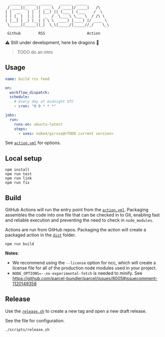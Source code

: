 ```
  _____  _____  _____    _____  _____
 / ____||_   _||  __ \  / ____|/ ____|   /\
| |  __   | |  | |__) || (___ | (___    /  \
| | |_ |  | |  |  _  /  \___ \ \___ \  / /\ \
| |__| | _| |_ | | \ \  ____) |____) |/ ____ \
 \_____||_____||_|  \_\|_____/|_____//_/    \_\

 Github        RSS                   Action

```

:warning: Still under development, here be dragons :dragon:

> TODO do an intro

## Usage

```yaml
name: build rss feed

on:
  workflow_dispatch:
  schedule:
    # Every day at midnight UTC
    - cron: "0 0 * * *"

jobs:
  run:
    runs-on: ubuntu-latest
    steps:
      - uses: nobe4/girssa@<TODO current version>
```

See [`action.yml`](./action.yml) for options.

## Local setup

```shell
npm install
npm run test
npm run link
npm run fix
```

## Build

GitHub Actions will run the entry point from the [`action.yml`](./action.yml). Packaging assembles the code into one file that can be checked in to Git, enabling fast and reliable execution and preventing the need to check in `node_modules`.

Actions are run from GitHub repos. Packaging the action will create a packaged action in the [`dist`](./dist) folder.

```shell
npm run build
```

**Notes**:

- We recommend using the `--license` option for ncc, which will create a license file for all of the production node modules used in your project.
- `NODE_OPTIONS=--no-experimental-fetch` is needed to minify. See https://github.com/parcel-bundler/parcel/issues/8005#issuecomment-1120149358

## Release

Use the [`release.sh`](./scripts/release.sh) to create a new tag and open a new draft release.

See the file for configuration.

```shell
./scripts/release.sh
```
